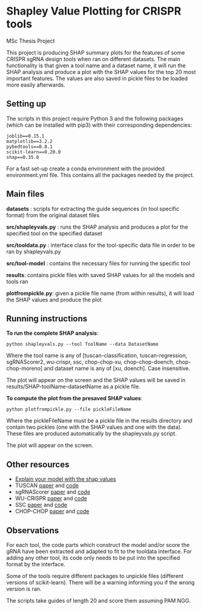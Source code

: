# Shapley Value Plotting for CRISPR tools
MSc Thesis Project

This project is producing SHAP summary plots for the features of some CRISPR sgRNA design tools when ran on different datasets. The main functionality is that given a tool name and a dataset name, it will run the SHAP analysis and produce a plot with the SHAP values for the top 20 most important features. The values are also saved in pickle files to be loaded more easily afterwards. 

## Setting up 
 The scripts in this project require Python 3 and the following packages (which can be installed with pip3) with their corresponding dependencies: 
 
 ```
joblib==0.15.1
matplotlib==3.2.2
pybedtools==0.8.1
scikit-learn==0.20.0
shap==0.35.0
```
For a fast set-up create a conda environment with the provided environment.yml file. This contains all the packages needed by the project.

## Main files 
  **datasets** : scripts for extracting the guide sequences (in tool specific format) from the original dataset files
  
  **src/shapleyvals.py** : runs the SHAP analysis and produces a plot for the specified tool on the specified dataset 
  
  **src/tooldata.py** : interface class for the tool-specific data file in order to be ran by shapleyvals.py
  
  **src/tool-model** : contains the necessary files for running the specific tool
  
  **results**: contains pickle files with saved SHAP values for all the models and tools ran
  
  **plotfrompickle.py**: given a pickle file name (from within results), it will load the SHAP values and produce the plot
  
## Running instructions 

**To run the complete SHAP analysis**:

```
python shapleyvals.py --tool ToolName --data DatasetName
```

Where the tool name is any of [tuscan-classification, tuscan-regression, sgRNAScorer2, wu-crispr, ssc, chop-chop-xu, chop-chop-doench, chop-chop-moreno] and dataset name is any of [xu, doench]. Case insensitive. 

The plot will appear on the screen and the SHAP values will be saved in results/SHAP-toolName-datasetName as a pickle file. 
  
**To compute the plot from the presaved SHAP values**:

```
python plotfrompickle.py --file pickleFileName
```

Where the pickleFileName must be a pickle file in the results directory and contain two pickles (one with the SHAP values and one with the data). These files are produced automatically by the shapleyvals.py script. 

The plot will appear on the screen.
  
## Other resources 
  - [Explain your model with the shap values](https://towardsdatascience.com/explain-your-model-with-the-shap-values-bc36aac4de3d)
  - TUSCAN [paper](https://pubmed.ncbi.nlm.nih.gov/31021206/) and [code](https://github.com/BauerLab/TUSCAN)
  - sgRNAScorer [paper](https://pubmed.ncbi.nlm.nih.gov/28146356/) and [code](https://sgrnascorer.cancer.gov/)
  - WU-CRISPR [paper](https://genomebiology.biomedcentral.com/articles/10.1186/s13059-015-0784-0) and [code](https://github.com/wang-lab/WU-CRISPR)
  - SSC [paper](https://www.ncbi.nlm.nih.gov/pmc/articles/PMC4509999/) and [code](https://sourceforge.net/projects/spacerscoringcrispr/) 
  - CHOP-CHOP [paper](https://academic.oup.com/nar/article/47/W1/W171/5491735) and [code](https://bitbucket.org/valenlab/chopchop/src/master/)
 ## Observations 
 For each tool, the code parts which construct the model and/or score the gRNA have been extracted and adapted to fit to the tooldata interface. For adding any other tool, its code only needs to be put into the specified format by the interface.
 
 Some of the tools require different packages to unpickle files (different versions of scikit-learn). There will be a warning informing you if the wrong version is ran.
  
  The scripts take guides of length 20 and score them assuming PAM NGG.
